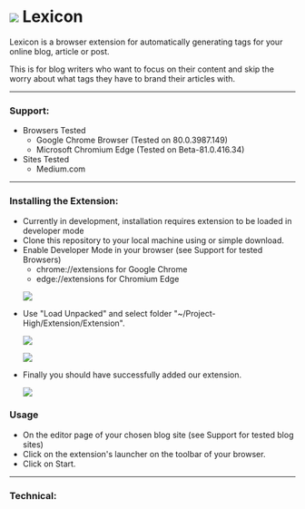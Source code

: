 # <img src=https://i.ibb.co/J7vRWpf/logo-2.png> Lexicon

Lexicon is a browser extension for automatically generating tags for your online blog, article or post.

This is for blog writers who want to focus on their content and skip the worry about what tags they have to brand their articles with.

 ---
### Support:
<ul>
<li>Browsers Tested
 <ul>
  <li>Google Chrome Browser (Tested on 80.0.3987.149)</li>
  <li>Microsoft Chromium Edge (Tested on Beta-81.0.416.34)</li>
 </ul>
</li>
<li>Sites Tested
 <ul>
  <li>Medium.com</li>
 </ul>
</li>
</ul>

---
### Installing the Extension:
<ul>
 <li>Currently in development, installation requires extension to be loaded in developer mode</li>
 <li>Clone this repository to your local machine using or simple download.</li>
 <li>Enable Developer Mode in your browser (see Support for tested Browsers)
  <ul>
   <li>chrome://extensions for Google Chrome</li>
   <li>edge://extensions for Chromium Edge</li>
  </ul>
 </li>
 
 ![](https://i.ibb.co/KGb8D1w/dev-mode.png)
 <li>Use "Load Unpacked" and select folder "~/Project-High/Extension/Extension".
 
 ![](https://i.ibb.co/sRDYTQC/load-unpacked.png)

 ![](https://i.ibb.co/5cDb5Tq/load-unpacked-file-select.png)
 </li>
 <li>Finally you should have successfully added our extension.

 ![](https://i.ibb.co/ZJGg43M/confirmation.png)
 </li>
</ul>

### Usage
<ul>
<li>On the editor page of your chosen blog site (see Support for tested blog sites)</li> 
<li>Click on the extension's launcher on the toolbar of your browser.</li>
<li>Click on Start.</li>
</ul>

---
### Technical: 
